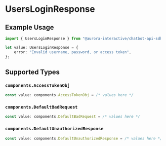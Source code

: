 # UsersLoginResponse

## Example Usage

```typescript
import { UsersLoginResponse } from "@aurora-interactive/chatbot-api-sdk/models/operations";

let value: UsersLoginResponse = {
    error: "Invalid username, password, or access token",
};
```

## Supported Types

### `components.AccessTokenObj`

```typescript
const value: components.AccessTokenObj = /* values here */
```

### `components.DefaultBadRequest`

```typescript
const value: components.DefaultBadRequest = /* values here */
```

### `components.DefaultUnauthorizedResponse`

```typescript
const value: components.DefaultUnauthorizedResponse = /* values here */
```

